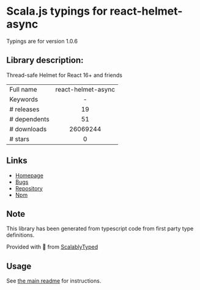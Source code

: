 
# Scala.js typings for react-helmet-async

Typings are for version 1.0.6

## Library description:
Thread-safe Helmet for React 16+ and friends

|                    |                 |
| ------------------ | :-------------: |
| Full name          | react-helmet-async |
| Keywords           | - |
| # releases         | 19 |
| # dependents       | 51 |
| # downloads        | 26069244 |
| # stars            | 0 |

## Links
- [Homepage](https://github.com/NYTimes/react-helmet-async#readme)
- [Bugs](https://github.com/NYTimes/react-helmet-async/issues)
- [Repository](https://github.com/NYTimes/react-helmet-async)
- [Npm](https://www.npmjs.com/package/react-helmet-async)
    


## Note
This library has been generated from typescript code from first party type definitions.

Provided with :purple_heart: from [ScalablyTyped](https://github.com/oyvindberg/ScalablyTyped)

## Usage
See [the main readme](../../readme.md) for instructions.



